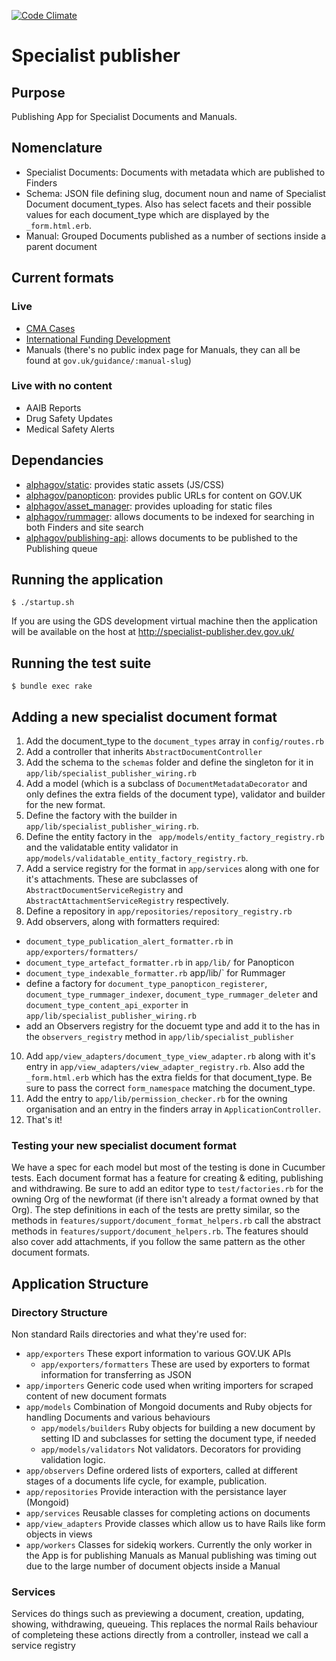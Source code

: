 [![Code Climate](https://codeclimate.com/github/alphagov/specialist-publisher.png)](https://codeclimate.com/github/alphagov/specialist-publisher)

# Specialist publisher

## Purpose

Publishing App for Specialist Documents and Manuals.

## Nomenclature

* Specialist Documents: Documents with metadata which are published to Finders
* Schema: JSON file defining slug, document noun and name of Specialist Document document_types. Also has select facets and their possible values for each document_type which are displayed by the `_form.html.erb`.
* Manual: Grouped Documents published as a number of sections inside a parent document

## Current formats

### Live
* [CMA Cases](https://www.gov.uk/cma-cases)
* [International Funding Development](https://www.gov.uk/international-funding-development)
* Manuals (there's no public index page for Manuals, they can all be found at `gov.uk/guidance/:manual-slug`)

### Live with no content
* AAIB Reports
* Drug Safety Updates
* Medical Safety Alerts

## Dependancies

* [alphagov/static](http://github.com/alphagov/static): provides static assets (JS/CSS)
* [alphagov/panopticon](http://github.com/alphagov/panopticon): provides public URLs for content on GOV.UK
* [alphagov/asset_manager](http://github.com/alphagov/asset_manager): provides uploading for static files
* [alphagov/rummager](http://github.com/alphagov/rummager): allows documents to be indexed for searching in both Finders and site search
* [alphagov/publishing-api](http://github.com/alphagov/publishing-api): allows documents to be published to the Publishing queue

## Running the application

```
$ ./startup.sh
```
If you are using the GDS development virtual machine then the application will be available on the host at http://specialist-publisher.dev.gov.uk/

## Running the test suite

```
$ bundle exec rake
```

## Adding a new specialist document format

1. Add the document_type to the `document_types` array in `config/routes.rb`
2. Add a controller that inherits `AbstractDocumentController`
3. Add the schema to the `schemas` folder and define the singleton for it in `app/lib/specialist_publisher_wiring.rb`
4. Add a model (which is a subclass of `DocumentMetadataDecorator` and only defines the extra fields of the document type), validator and builder for the new format.
5. Define the factory with the builder in `app/lib/specialist_publisher_wiring.rb`.
6. Define the entity factory in the ` app/models/entity_factory_registry.rb` and the validatable entity validator in `app/models/validatable_entity_factory_registry.rb`.
7. Add a service registry for the format in `app/services` along with one for it's attachments. These are subclasses of `AbstractDocumentServiceRegistry` and `AbstractAttachmentServiceRegistry` respectively.
8. Define a repository in `app/repositories/repository_registry.rb`
9. Add observers, along with formatters required:
  - `document_type_publication_alert_formatter.rb` in `app/exporters/formatters/`
  - `document_type_artefact_formatter.rb` in `app/lib/` for Panopticon
  - `document_type_indexable_formatter.rb` app/lib/` for Rummager
  - define a factory for `document_type_panopticon_registerer`, `document_type_rummager_indexer`, `document_type_rummager_deleter` and `document_type_content_api_exporter` in `app/lib/specialist_publisher_wiring.rb`
  - add an Observers registry for the docuemt type and add it to the has in the `observers_registry` method in `app/lib/specialist_publisher`
10. Add `app/view_adapters/document_type_view_adapter.rb` along with it's entry in `app/view_adapters/view_adapter_registry.rb`. Also add the `_form.html.erb` which has the extra fields for that document_type. Be sure to pass the correct `form_namespace` matching the document_type.
11. Add the entry to `app/lib/permission_checker.rb` for the owning organisation and an entry in the finders array in `ApplicationController`.
12. That's it!

### Testing your new specialist document format

We have a spec for each model but most of the testing is done in Cucumber tests. Each document format has a feature for creating & editing, publishing and withdrawing. Be sure to add an editor type to `test/factories.rb` for the owning Org of the newformat (if there isn't already a format owned by that Org). The step definitions in each of the tests are pretty similar, so the methods in `features/support/document_format_helpers.rb` call the abstract methods in `features/support/document_helpers.rb`. The features should also cover add attachments, if you follow the same pattern as the other document formats.


## Application Structure

### Directory Structure

Non standard Rails directories and what they're used for:

* `app/exporters`
  These export information to various GOV.UK APIs
  * `app/exporters/formatters`
    These are used by exporters to format information for transferring as JSON
* `app/importers`
  Generic code used when writing importers for scraped content of new document formats
* `app/models`
  Combination of Mongoid documents and Ruby objects for handling Documents and various behaviours
  * `app/models/builders`
    Ruby objects for building a new document by setting ID and subclasses for setting the document type, if needed
  * `app/models/validators`
    Not validators. Decorators for providing validation logic.
* `app/observers`
  Define ordered lists of exporters, called at different stages of a documents life cycle, for example, publication.
* `app/repositories`
  Provide interaction with the persistance layer (Mongoid)
* `app/services`
  Reusable classes for completing actions on documents
* `app/view_adapters`
  Provide classes which allow us to have Rails like form objects in views
* `app/workers`
  Classes for sidekiq workers. Currently the only worker in the App is for publishing Manuals as Manual publishing was timing out due to the large number of document objects inside a Manual


### Services

 Services do things such as previewing a document, creation, updating, showing, withdrawing, queueing. This replaces the normal Rails behaviour of completeing these actions directly from a controller, instead we call a service registry
